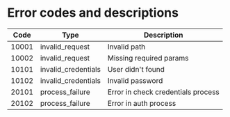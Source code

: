 # Error codes and descriptions

| Code  | Type                | Description                        |
| ----- | ------------------- | ---------------------------------- |
| 10001 | invalid_request     | Invalid path                       |
| 10002 | invalid_request     | Missing required params            |
| 10101 | invalid_credentials | User didn't found                  |
| 10102 | invalid_credentials | Invalid password                   |
| 20101 | process_failure     | Error in check credentials process |
| 20102 | process_failure     | Error in auth process              |
